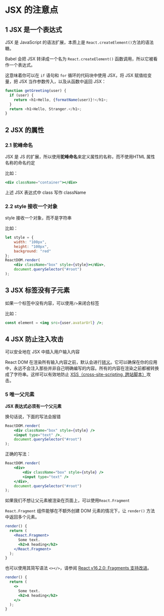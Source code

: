 # JSX 的注意点

## 1 JSX 是一个表达式

JSX 是 JavaScript 的语法扩展，本质上是 `React.createElement()`方法的语法糖。

Babel 会把 JSX 转译成一个名为 `React.createElement()` 函数调用，所以它被看作一个表达式。

这意味着你可以在 `if` 语句和 `for` 循环的代码块中使用 JSX，将 JSX 赋值给变量，把 JSX 当作参数传入，以及从函数中返回 JSX：

```js
function getGreeting(user) {
  if (user) {
    return <h1>Hello, {formatName(user)}!</h1>;
  }
  return <h1>Hello, Stranger.</h1>;
}
```

## 2 JSX 的属性

### 2.1 驼峰命名

JSX 是 JS 的扩展，所以使用**驼峰命名**来定义属性的名称，而不使用HTML 属性名称的命名约定

比如：

```jsx
<div className="container"></div>
```

上述 JSX 表达式中 class 写作 className

### 2.2 style 接收一个对象

style 接收一个对象，而不是字符串

比如：

```jsx
let style = {
    width: "100px",
    height: "100px",
    background: "red"
};
ReactDOM.render(
    <div className="box" style={style}></div>,
    document.querySelector("#root")
); 
```

## 3 JSX 标签没有子元素

如果一个标签中没有内容，可以使用`/>`来闭合标签

比如：

```jsx
const element = <img src={user.avatarUrl} />;
```

## 4 JSX 防止注入攻击

可以安全地在 JSX 中插入用户输入内容

React DOM 在渲染所有输入内容之前，默认会进行[转义](https://stackoverflow.com/questions/7381974/which-characters-need-to-be-escaped-on-html)。它可以确保在你的应用中，永远不会注入那些并非自己明确编写的内容。所有的内容在渲染之前都被转换成了字符串。这样可以有效地防止 [XSS（cross-site-scripting, 跨站脚本）](https://en.wikipedia.org/wiki/Cross-site_scripting)攻击。

### 5 唯一父元素

**JSX 表达式必须有一个父元素**

换句话说，下面的写法会报错

```jsx
ReactDOM.render(
    <div className="box" style={style} />
    <input type="text" />,
    document.querySelector("#root")
);
```

正确的写法：

```jsx
ReactDOM.render(
    <div>
        <div className="box" style={style} />
        <input type="text" />
    </div>,
    document.querySelector("#root")
);
```

如果我们不想让父元素被渲染在页面上，可以使用`React.Fragment`

`React.Fragment` 组件能够在不额外创建 DOM 元素的情况下，让 `render()` 方法中返回多个元素。

```jsx
render() {
  return (
    <React.Fragment>
      Some text.
      <h2>A heading</h2>
    </React.Fragment>
  );
}
```

也可以使用其简写语法 `<></>`，请参阅 [React v16.2.0: Fragments 支持改进](https://react.docschina.org/blog/2017/11/28/react-v16.2.0-fragment-support.html)。

```jsx
render() {
  return (
    <>
      Some text.
      <h2>A heading</h2>
    </>
  );
}
```

